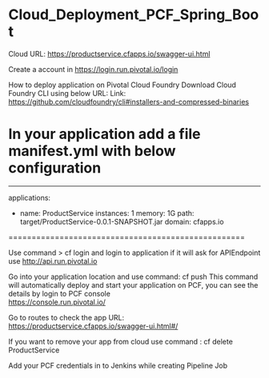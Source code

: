 # Cloud_Deployment_PCF_Spring_Boot

Cloud URL: https://productservice.cfapps.io/swagger-ui.html

Create a account in https://login.run.pivotal.io/login


How to deploy application on Pivotal Cloud Foundry
Download Cloud Foundry CLI using below URL:
Link: https://github.com/cloudfoundry/cli#installers-and-compressed-binaries


In your application add a file manifest.yml with below configuration
=====================================================================
---
applications:
- name: ProductService
  instances: 1
  memory: 1G
  path: target/ProductService-0.0.1-SNAPSHOT.jar
  domain: cfapps.io

===================================================  

Use command > cf login  and login to application  if it will ask for APIEndpoint use http://api.run.pivotal.io

Go into your application location and use command: cf push
This command will automatically deploy and start your application on PCF, you can see the details by login to PCF console  
https://console.run.pivotal.io/

Go to routes to check the app URL:  https://productservice.cfapps.io/swagger-ui.html#/

If you want to remove your app from cloud use command  : cf delete ProductService



Add your PCF credentials in to Jenkins while creating Pipeline Job
